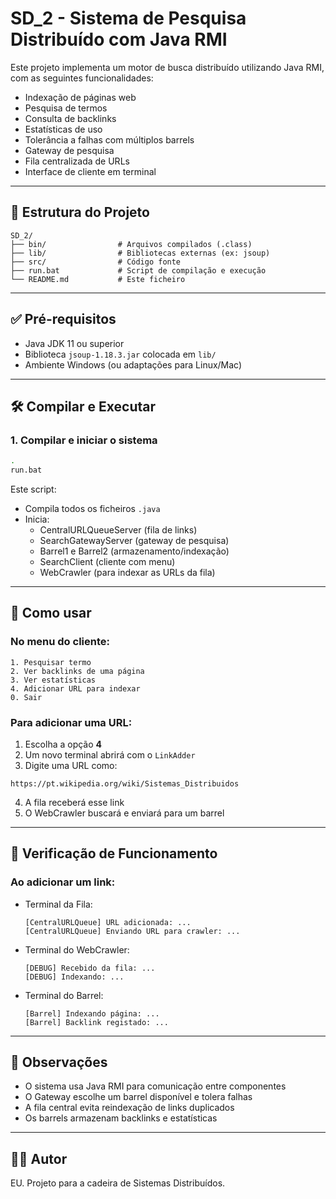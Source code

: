 # SD_2 - Sistema de Pesquisa Distribuído com Java RMI

Este projeto implementa um motor de busca distribuído utilizando Java RMI, com as seguintes funcionalidades:
- Indexação de páginas web
- Pesquisa de termos
- Consulta de backlinks
- Estatísticas de uso
- Tolerância a falhas com múltiplos barrels
- Gateway de pesquisa
- Fila centralizada de URLs
- Interface de cliente em terminal

---

## 📁 Estrutura do Projeto

```
SD_2/
├── bin/                # Arquivos compilados (.class)
├── lib/                # Bibliotecas externas (ex: jsoup)
├── src/                # Código fonte
├── run.bat             # Script de compilação e execução
└── README.md           # Este ficheiro
```

---

## ✅ Pré-requisitos

- Java JDK 11 ou superior
- Biblioteca `jsoup-1.18.3.jar` colocada em `lib/`
- Ambiente Windows (ou adaptações para Linux/Mac)

---

## 🛠️ Compilar e Executar

### 1. Compilar e iniciar o sistema

```bash
.
run.bat
```

Este script:
- Compila todos os ficheiros `.java`
- Inicia:
  - CentralURLQueueServer (fila de links)
  - SearchGatewayServer (gateway de pesquisa)
  - Barrel1 e Barrel2 (armazenamento/indexação)
  - SearchClient (cliente com menu)
  - WebCrawler (para indexar as URLs da fila)

---

## 🔎 Como usar

### No menu do cliente:

```
1. Pesquisar termo
2. Ver backlinks de uma página
3. Ver estatísticas
4. Adicionar URL para indexar
0. Sair
```

### Para adicionar uma URL:

1. Escolha a opção **4**
2. Um novo terminal abrirá com o `LinkAdder`
3. Digite uma URL como:

```
https://pt.wikipedia.org/wiki/Sistemas_Distribuidos
```

4. A fila receberá esse link
5. O WebCrawler buscará e enviará para um barrel

---

## 🧪 Verificação de Funcionamento

### Ao adicionar um link:

- Terminal da Fila:
  ```
  [CentralURLQueue] URL adicionada: ...
  [CentralURLQueue] Enviando URL para crawler: ...
  ```

- Terminal do WebCrawler:
  ```
  [DEBUG] Recebido da fila: ...
  [DEBUG] Indexando: ...
  ```

- Terminal do Barrel:
  ```
  [Barrel] Indexando página: ...
  [Barrel] Backlink registado: ...
  ```

---

## 💬 Observações

- O sistema usa Java RMI para comunicação entre componentes
- O Gateway escolhe um barrel disponível e tolera falhas
- A fila central evita reindexação de links duplicados
- Os barrels armazenam backlinks e estatísticas

---

## 👨‍💻 Autor

EU. Projeto para a cadeira de Sistemas Distribuídos.
